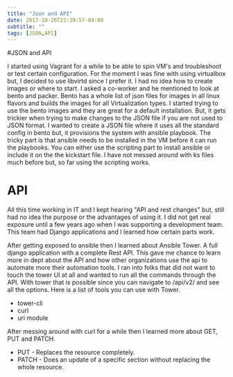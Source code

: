 ```yaml
---
title: "Json and API"
date: 2017-10-26T22:39:57-04:00
subtitle: ""
tags: [JSON,API]
---
```


#JSON and API

I started using Vagrant for a while to be able to spin VM's and troubleshoot or test certain configuration. For the moment I was fine with using virtualbox but, I decided to use libvirtd since I prefer it. I had no idea how to create images or where to start. I asked a co-worker and he mentioned to look at bento and packer. Bento has a whole list of json files for images in all linux flavors and builds the images for all Virtualization types. I started trying to use the bento images and they are great for a default installation. But, it gets trickier when trying to make changes to the JSON file if you are not used to JSON format. I wanted to create a JSON file where it uses all the standard config in bento but, it provisions the system with ansible playbook. The tricky part is that ansible needs to be installed in the VM before it can run the playbooks. You can either use the scripting part to install ansible or include it on the the kickstart file. I have not messed around with ks files much before but, so far using the scripting works.




# API

All this time working in IT and I kept hearing "API and rest changes" but, still had no idea the purpose or the advantages of using it. I did not get real exposure until a few years ago when I was supporting a development team. This team had Django applications and I learned how certain parts work.



After getting exposed to ansible then I learned about Ansible Tower. A full django application with a complete Rest API. This gave me chance to learn more in dept about the API and how other organizations use the api to automate more their automation tools. I ran into folks that did not want to touch the tower UI at all and wanted to run all the commands through the API. With tower that is possible since you can navigate to /api/v2/ and see all the options. Here is a list of tools you can use with Tower.

* tower-cli 
* curl 
* uri module 

After messing around with curl for a while then I learned more about GET, PUT and PATCH.

* PUT - Replaces the resource completely.
* PATCH - Does an update of a specific section without replacing the whole resource.



